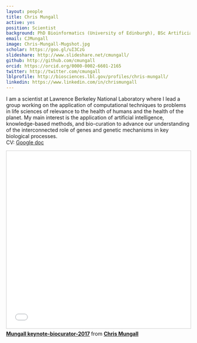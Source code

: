 ```yaml
---
layout: people
title: Chris Mungall
active: yes
position: Scientist
background: PhD Bioinformatics (University of Edinburgh), BSc Artificial Intelligence and Computer Science (University of Edinburgh)
email: CJMungall
image: Chris-Mungall-Mugshot.jpg
scholar: https://goo.gl/uI3CzG
slideshare: http://www.slideshare.net/cmungall/
github: http://github.com/cmungall
orcid: https://orcid.org/0000-0002-6601-2165
twitter: http://twitter.com/cmungall
lblprofile: http://biosciences.lbl.gov/profiles/chris-mungall/
linkedin: https://www.linkedin.com/in/chrismungall
---
```

I am a scientist at Lawrence Berkeley National Laboratory where I lead a group working on the application of computational techniques to problems in life sciences of relevance to the health of humans and the health of the planet.
My main interest is the application of artificial intelligence, knowledge-based methods, and bio-curation to advance our understanding of the interconnected role of genes and genetic mechanisms in key biological processes.
<br>
CV: <a target="_new" href="https://docs.google.com/document/d/1JCRo1iy7EVBUF5iM_5Ft7jZpA8PgXwicxYRKNUvaQVY/edit#">Google doc</a>
<br>
<iframe src="//www.slideshare.net/slideshow/embed_code/key/32sobAuPERMR3O" width="595" height="485" frameborder="0" marginwidth="0" marginheight="0" scrolling="no" style="border:1px solid #CCC; border-width:1px; margin-bottom:5px; max-width: 100%;" allowfullscreen> </iframe> <div style="margin-bottom:5px"> <strong> <a href="//www.slideshare.net/cmungall/mungall-keynotebiocurator2017" title="Mungall keynote-biocurator-2017" target="_blank">Mungall keynote-biocurator-2017</a> </strong> from <strong><a href="https://www.slideshare.net/cmungall" target="_blank">Chris Mungall</a></strong> </div>
